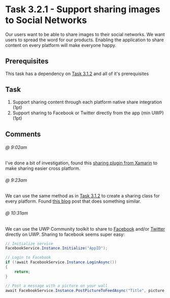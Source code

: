 # Task 3.2.1 - Support sharing images to Social Networks

Our users want to be able to share images to their social networks. We want users to spread the word for our products. Enabling the application to share content on every platform will make everyone happy.

## Prerequisites 

This task has a dependency on [Task 3.1.2](312_Camera.md) and all of it's prerequisites

## Task

1. Support sharing content through each platform native share integration (1pt)
2. Support sharing to Facebook or Twitter directly from the app (min UWP) (1pt)

## Comments

###### @ 9:02am
I've done a bit of investigation, found this [sharing plugin from Xamarin](https://blog.xamarin.com/simplify-sharing-with-plugins-for-xamarin/) to make sharing easier cross platform.

###### @ 9:23am
We can use the same method as in [Task 3.1.2](312_Camera.md) to create a sharing class for every platform. Found [this blog](https://xamarinhelp.com/share-dialog-xamarin-forms/) post that does something similar.

###### @ 10:31am
We can use the UWP Community toolkit to share to [Facebook](http://docs.uwpcommunitytoolkit.com/en/master/services/Facebook/) and/or [Twitter](http://docs.uwpcommunitytoolkit.com/en/master/services/Twitter/) directly on UWP. Sharing to facebook seems super easy:

```csharp
// Initialize service
FacebookService.Instance.Initialize("AppID");

// Login to Facebook
if (!await FacebookService.Instance.LoginAsync())
{
    return;
}

// Post a message with a picture on your wall
await FacebookService.Instance.PostPictureToFeedAsync("Title", picture.Name, stream);
```





